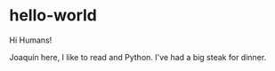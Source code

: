 # hello-world

Hi Humans!

Joaquín here, I like to read and Python. 
I've had a big steak for dinner.

